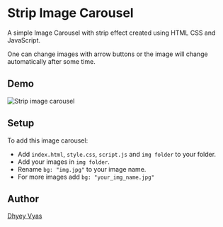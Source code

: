 # Strip Image Carousel

A simple Image Carousel with strip effect created using HTML CSS and JavaScript.

One can change images with arrow buttons or the image will change automatically after some time.

## Demo

![Strip image carousel](Demo.gif)

## Setup

To add this image carousel:
  - Add `index.html`, `style.css`, `script.js` and `img folder` to your folder.
  - Add your images in `img folder`.
  - Rename `bg: "img.jpg"` to your image name.
  - For more images add `bg: "your_img_name.jpg"`

## Author

[Dhyey Vyas](https://github.com/Dhyey17)
